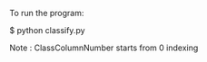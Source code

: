 To run the program:


$ python classify.py <datafile> <classColumnNumber>


Note : ClassColumnNumber starts from 0 indexing
